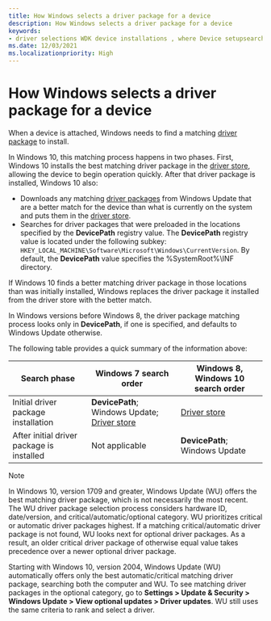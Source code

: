 ```yaml
---
title: How Windows selects a driver package for a device
description: How Windows selects a driver package for a device
keywords:
- driver selections WDK device installations , where Device setupsearches
ms.date: 12/03/2021
ms.localizationpriority: High
---
```


# How Windows selects a driver package for a device

When a device is attached, Windows needs to find a matching [driver package](driver-packages.md) to install.

In Windows 10, this matching process happens in two phases. First, Windows 10 installs the best matching driver package in the [driver store](driver-store.md), allowing the device to begin operation quickly. After that driver package is installed, Windows 10 also:

* Downloads any matching [driver packages](driver-packages.md) from Windows Update that are a better match for the device than what is currently on the system and puts them in the [driver store](driver-store.md).
* Searches for driver packages that were preloaded in the locations specified by the **DevicePath** registry value.  The **DevicePath** registry value is located under the following subkey: `HKEY_LOCAL_MACHINE\Software\Microsoft\Windows\CurrentVersion`.  By default, the **DevicePath** value specifies the %SystemRoot%\\INF directory.

If Windows 10 finds a better matching driver package in those locations than was initially installed, Windows replaces the driver package it installed from the driver store with the better match.

In Windows versions before Windows 8, the driver package matching process looks only in **DevicePath**, if one is specified, and defaults to Windows Update otherwise.

The following table provides a quick summary of the information above:

|Search phase|Windows 7 search order|Windows 8, Windows 10 search order|
|--- |--- |--- |
|Initial driver package installation|**DevicePath**; Windows Update; [Driver store](driver-store.md)|[Driver store](driver-store.md)|
|After initial driver package is installed|Not applicable|**DevicePath**; Windows Update|


> [!NOTE]
> In Windows 10, version 1709 and greater, Windows Update (WU) offers the best matching driver package, which is not necessarily the most recent. The WU driver package selection process considers hardware ID, date/version, and critical/automatic/optional category. WU prioritizes critical or automatic driver packages highest. If a matching critical/automatic driver package is not found, WU looks next for optional driver packages. As a result, an older critical driver package of otherwise equal value takes precedence over a newer optional driver package.
> 
> Starting with Windows 10, version 2004, Windows Update (WU) automatically offers only the best automatic/critical matching driver package, searching both the computer and WU. To see matching driver packages in the optional category, go to **Settings > Update & Security > Windows Update > View optional updates > Driver updates**. WU still uses the same criteria to rank and select a driver.
